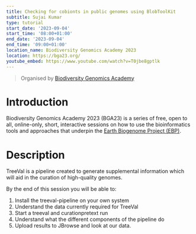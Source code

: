 ```yaml
---
title: Checking for cobionts in public genomes using BlobToolKit
subtitle: Sujai Kumar
type: tutorial
start_date: '2023-09-04'
start_time: '08:00+01:00'
end_date: '2023-09-04'
end_time: '09:00+01:00'
location_name: Biodiversity Genomics Academy 2023
location: https://bga23.org/
youtube_embed: https://www.youtube.com/watch?v=T0jbe8gptlk
---
```


> Organised by [Biodiversity Genomics Academy](https://bga23.org/)

# Introduction

Biodiversity Genomics Academy 2023 (BGA23) is a series of free, open to all,
online-only, short, interactive sessions on how to use the bioinformatics
tools and approaches that underpin the [Earth Biogenome Project (EBP)](https://earthbiogenome.org/).

# Description

TreeVal is a pipeline created to generate supplemental information which will aid in the curation of high-quality genomes.

By the end of this session you will be able to:

1. Install the treeval-pipeline on your own system
2. Understand the data currently required for TreeVal
3. Start a treeval and curationpretext run
4. Understand what the different components of the pipeline do
5. Upload results to JBrowse and look at our data.
